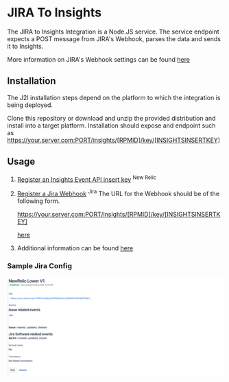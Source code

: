 # JIRA To Insights

The JIRA to Insights Integration is a Node.JS service. The service endpoint expects a POST message from JIRA's Webhook, parses the data and sends it to Insights.

More information on JIRA's Webhook settings can be found [here](https://developer.atlassian.com/jiradev/jira-apis/webhooks)

## Installation
The J2I installation steps depend on the platform to which the integration is being deployed. 

Clone this repository or download and unzip the provided distribution and install into a target platform. Installation should expose and endpoint such as  https://your.server.com:PORT/insights/[RPMID]/key/[INSIGHTSINSERTKEY]


## Usage

1. [Register an Insights Event API insert key](https://docs.newrelic.com/docs/insights/insights-data-sources/custom-data/send-custom-events-event-api#register) <sup>New Relic</sup>
2. [Register a Jira Webhook](https://developer.atlassian.com/server/jira/platform/webhooks/) <sup>Jira</sup>
   The URL for the Webhook should be of the following form.

   https://your.server.com:PORT/insights/[RPMID]/key/[INSIGHTSINSERTKEY]

   [here](http://google.com)
3. Additional information can be found [here](NewRelic-JiraIntegration.pdf)

### Sample Jira Config

![Jira config](./Jira.png?raw=true "Jira Config")

